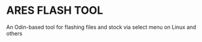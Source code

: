 # ARES FLASH TOOL
An Odin-based tool for flashing files and stock via select menu on Linux
and others

